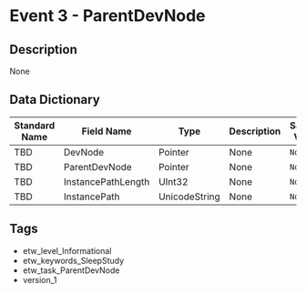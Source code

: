 # Event 3 - ParentDevNode

## Description
None

## Data Dictionary
|Standard Name|Field Name|Type|Description|Sample Value|
|---|---|---|---|---|
|TBD|DevNode|Pointer|None|`None`|
|TBD|ParentDevNode|Pointer|None|`None`|
|TBD|InstancePathLength|UInt32|None|`None`|
|TBD|InstancePath|UnicodeString|None|`None`|

## Tags
* etw_level_Informational
* etw_keywords_SleepStudy
* etw_task_ParentDevNode
* version_1